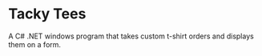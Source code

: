 # Tacky Tees
 A C# .NET windows program that takes custom t-shirt orders and displays them on a form.
